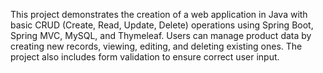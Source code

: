This project demonstrates the creation of a web application in Java with basic CRUD (Create, Read, Update, Delete) operations using Spring Boot, Spring MVC, MySQL, and Thymeleaf. Users can manage product data by creating new records, viewing, editing, and deleting existing ones. The project also includes form validation to ensure correct user input.
